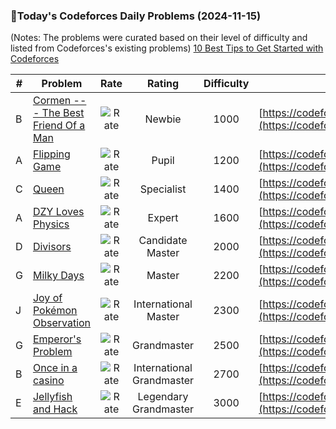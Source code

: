 ### 🌟Today's Codeforces Daily Problems (2024-11-15)
(Notes: The problems were curated based on their level of difficulty and listed from Codeforces's existing problems)
[10 Best Tips to Get Started with Codeforces](https://github.com/ika9810/Codeforces-Daily-Problems/blob/main/10%20Best%20Tips%20to%20Get%20Started%20with%20Codeforces.md)

| # | Problem | Rate| Rating | Difficulty | Contest |
|---| ----- | :--------: | :----------: | :----------: | ---------- |
|B|[Cormen --- The Best Friend Of a Man](https://codeforces.com/contest/732/problem/B)|![Rate](https://img.shields.io/badge/Newbie-1000-lightgrey)|Newbie|1000|[https://codeforces.com/contest/732](https://codeforces.com/contest/732)|
|A|[Flipping Game](https://codeforces.com/contest/327/problem/A)|![Rate](https://img.shields.io/badge/Pupil-1200-brightgreen)|Pupil|1200|[https://codeforces.com/contest/327](https://codeforces.com/contest/327)|
|C|[Queen](https://codeforces.com/contest/1143/problem/C)|![Rate](https://img.shields.io/badge/Specialist-1400-9cf)|Specialist|1400|[https://codeforces.com/contest/1143](https://codeforces.com/contest/1143)|
|A|[DZY Loves Physics](https://codeforces.com/contest/444/problem/A)|![Rate](https://img.shields.io/badge/Expert-1600-blue)|Expert|1600|[https://codeforces.com/contest/444](https://codeforces.com/contest/444)|
|D|[Divisors](https://codeforces.com/contest/1033/problem/D)|![Rate](https://img.shields.io/badge/Candidate%20Master-2000-blueviolet)|Candidate Master|2000|[https://codeforces.com/contest/1033](https://codeforces.com/contest/1033)|
|G|[Milky Days](https://codeforces.com/contest/2014/problem/G)|![Rate](https://img.shields.io/badge/Master-2200-orange)|Master|2200|[https://codeforces.com/contest/2014](https://codeforces.com/contest/2014)|
|J|[Joy of Pokémon Observation](https://codeforces.com/contest/1912/problem/J)|![Rate](https://img.shields.io/badge/International%20Master-2300-orange)|International Master|2300|[https://codeforces.com/contest/1912](https://codeforces.com/contest/1912)|
|G|[Emperor's Problem](https://codeforces.com/contest/46/problem/G)|![Rate](https://img.shields.io/badge/Grandmaster-2500-red)|Grandmaster|2500|[https://codeforces.com/contest/46](https://codeforces.com/contest/46)|
|B|[Once in a casino](https://codeforces.com/contest/1120/problem/B)|![Rate](https://img.shields.io/badge/International%20Grandmaster-2700-red)|International Grandmaster|2700|[https://codeforces.com/contest/1120](https://codeforces.com/contest/1120)|
|E|[Jellyfish and Hack](https://codeforces.com/contest/1874/problem/E)|![Rate](https://img.shields.io/badge/Legendary%20Grandmaster-3000-red)|Legendary Grandmaster|3000|[https://codeforces.com/contest/1874](https://codeforces.com/contest/1874)|
